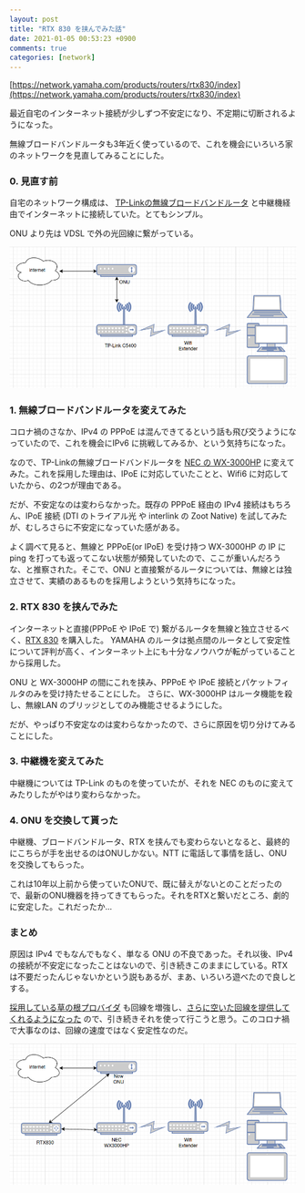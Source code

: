 ```yaml
---
layout: post
title: "RTX 830 を挟んでみた話"
date: 2021-01-05 00:53:23 +0900
comments: true
categories: [network]
---
```

[https://network.yamaha.com/products/routers/rtx830/index](https://network.yamaha.com/products/routers/rtx830/index)

最近自宅のインターネット接続が少しずつ不安定になり、不定期に切断されるようになった。

無線ブロードバンドルータも3年近く使っているので、これを機会にいろいろ家のネットワークを見直してみることにした。

### 0. 見直す前

自宅のネットワーク構成は、 [TP-Linkの無線ブロードバンドルータ](https://www.tp-link.com/jp/home-networking/wifi-router/archer-c5400/) と中継機経由でインターネットに接続していた。とてもシンプル。

ONU より先は VDSL で外の光回線に繋がっている。

<img src="/images/mynetwork.png" />

### 1. 無線ブロードバンドルータを変えてみた

コロナ禍のさなか、IPv4 の PPPoE は混んできてるという話も飛び交うようになっていたので、これを機会にIPv6 に挑戦してみるか、という気持ちになった。

なので、TP-Linkの無線ブロードバンドルータを [NEC の WX-3000HP](https://www.aterm.jp/product/atermstation/product/warpstar/wx3000hp/) に変えてみた。これを採用した理由は、IPoE に対応していたことと、Wifi6 に対応していたから、の2つが理由である。

だが、不安定なのは変わらなかった。既存の PPPoE 経由の IPv4 接続はもちろん、IPoE 接続 (DTI のトライアル光 や interlink の Zoot Native) を試してみたが、むしろさらに不安定になっていた感がある。

よく調べて見ると、無線と PPPoE(or IPoE) を受け持つ WX-3000HP の IP に ping を打っても返ってこない状態が頻発していたので、ここが重いんだろうな、と推察された。そこで、ONU と直接繋がるルータについては、無線とは独立させて、実績のあるものを採用しようという気持ちになった。

### 2. RTX 830 を挟んでみた

インターネットと直接(PPPoE や IPoE で) 繋がるルータを無線と独立させるべく、[RTX 830](https://network.yamaha.com/products/routers/rtx830/) を購入した。
YAMAHA のルータは拠点間のルータとして安定性について評判が高く、インターネット上にも十分なノウハウが転がっていることから採用した。

ONU と WX-3000HP の間にこれを挟み、PPPoE や IPoE 接続とパケットフィルタのみを受け持たせることにした。
さらに、WX-3000HP はルータ機能を殺し、無線LAN のブリッジとしてのみ機能させるようにした。

だが、やっぱり不安定なのは変わらなかったので、さらに原因を切り分けてみることにした。

### 3. 中継機を変えてみた

中継機については TP-Link のものを使っていたが、それを NEC のものに変えてみたりしたがやはり変わらなかった。

### 4. ONU を交換して貰った

中継機、ブロードバンドルータ、RTX を挟んでも変わらないとなると、最終的にこちらが手を出せるのはONUしかない。NTT に電話して事情を話し、ONU を交換してもらった。

これは10年以上前から使っていたONUで、既に替えがないとのことだったので、最新のONU機器を持ってきてもらった。それをRTXと繋いだところ、劇的に安定した。これだったか...

### まとめ

原因は IPv4 でもなんでもなく、単なる ONU の不良であった。それ以後、IPv4 の接続が不安定になったことはないので、引き続きこのままにしている。RTX は不要だったんじゃないかという説もあるが、まあ、いろいろ遊べたので良しとする。

[採用している草の根プロバイダ](https://www.editnet.ad.jp/) も回線を増強し、[さらに空いた回線を提供してくれるようになった](https://www.editnet.ad.jp/news/210103.htm) ので、引き続きそれを使って行こうと思う。このコロナ禍で大事なのは、回線の速度ではなく安定性なのだ。

<img src="/images/mynetwork_current.png" />
